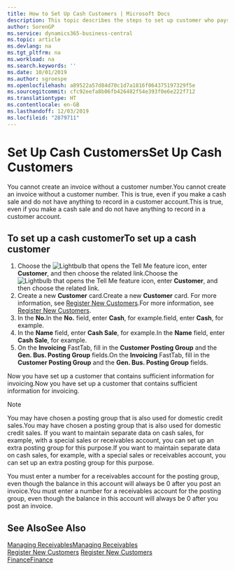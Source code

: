 ```yaml
---
title: How to Set Up Cash Customers | Microsoft Docs
description: This topic describes the steps to set up customer who pays in cash.
author: SorenGP
ms.service: dynamics365-business-central
ms.topic: article
ms.devlang: na
ms.tgt_pltfrm: na
ms.workload: na
ms.search.keywords: ''
ms.date: 10/01/2019
ms.author: sgroespe
ms.openlocfilehash: a89522a57d84d70c1d7a1816f064375197329f5e
ms.sourcegitcommit: cfc92eefa8b06fb426482f54e393f0e6e222f712
ms.translationtype: HT
ms.contentlocale: en-GB
ms.lasthandoff: 12/03/2019
ms.locfileid: "2879711"
---
```

# <a name="set-up-cash-customers"></a><span data-ttu-id="bbf21-103">Set Up Cash Customers</span><span class="sxs-lookup"><span data-stu-id="bbf21-103">Set Up Cash Customers</span></span>
<span data-ttu-id="bbf21-104">You cannot create an invoice without a customer number.</span><span class="sxs-lookup"><span data-stu-id="bbf21-104">You cannot create an invoice without a customer number.</span></span> <span data-ttu-id="bbf21-105">This is true, even if you make a cash sale and do not have anything to record in a customer account.</span><span class="sxs-lookup"><span data-stu-id="bbf21-105">This is true, even if you make a cash sale and do not have anything to record in a customer account.</span></span>  

## <a name="to-set-up-a-cash-customer"></a><span data-ttu-id="bbf21-106">To set up a cash customer</span><span class="sxs-lookup"><span data-stu-id="bbf21-106">To set up a cash customer</span></span>  
1.  <span data-ttu-id="bbf21-107">Choose the ![Lightbulb that opens the Tell Me feature](media/ui-search/search_small.png "Tell me what you want to do") icon, enter **Customer**, and then choose the related link.</span><span class="sxs-lookup"><span data-stu-id="bbf21-107">Choose the ![Lightbulb that opens the Tell Me feature](media/ui-search/search_small.png "Tell me what you want to do") icon, enter **Customer**, and then choose the related link.</span></span>  
2.  <span data-ttu-id="bbf21-108">Create a new **Customer** card.</span><span class="sxs-lookup"><span data-stu-id="bbf21-108">Create a new **Customer** card.</span></span> <span data-ttu-id="bbf21-109">For more information, see [Register New Customers](sales-how-register-new-customers.md).</span><span class="sxs-lookup"><span data-stu-id="bbf21-109">For more information, see [Register New Customers](sales-how-register-new-customers.md).</span></span>
3.  <span data-ttu-id="bbf21-110">In the **No.**</span><span class="sxs-lookup"><span data-stu-id="bbf21-110">In the **No.**</span></span> <span data-ttu-id="bbf21-111">field, enter **Cash**, for example.</span><span class="sxs-lookup"><span data-stu-id="bbf21-111">field, enter **Cash**, for example.</span></span>  
4.  <span data-ttu-id="bbf21-112">In the **Name** field, enter **Cash Sale**, for example.</span><span class="sxs-lookup"><span data-stu-id="bbf21-112">In the **Name** field, enter **Cash Sale**, for example.</span></span>  
5.  <span data-ttu-id="bbf21-113">On the **Invoicing** FastTab, fill in the **Customer Posting Group** and the **Gen. Bus. Posting Group** fields.</span><span class="sxs-lookup"><span data-stu-id="bbf21-113">On the **Invoicing** FastTab, fill in the **Customer Posting Group** and the **Gen. Bus. Posting Group** fields.</span></span>  

 <span data-ttu-id="bbf21-114">Now you have set up a customer that contains sufficient information for invoicing.</span><span class="sxs-lookup"><span data-stu-id="bbf21-114">Now you have set up a customer that contains sufficient information for invoicing.</span></span>  

> [!NOTE]  
>  <span data-ttu-id="bbf21-115">You may have chosen a posting group that is also used for domestic credit sales.</span><span class="sxs-lookup"><span data-stu-id="bbf21-115">You may have chosen a posting group that is also used for domestic credit sales.</span></span> <span data-ttu-id="bbf21-116">If you want to maintain separate data on cash sales, for example, with a special sales or receivables account, you can set up an extra posting group for this purpose.</span><span class="sxs-lookup"><span data-stu-id="bbf21-116">If you want to maintain separate data on cash sales, for example, with a special sales or receivables account, you can set up an extra posting group for this purpose.</span></span>  
>   
>  <span data-ttu-id="bbf21-117">You must enter a number for a receivables account for the posting group, even though the balance in this account will always be 0 after you post an invoice.</span><span class="sxs-lookup"><span data-stu-id="bbf21-117">You must enter a number for a receivables account for the posting group, even though the balance in this account will always be 0 after you post an invoice.</span></span>  

## <a name="see-also"></a><span data-ttu-id="bbf21-118">See Also</span><span class="sxs-lookup"><span data-stu-id="bbf21-118">See Also</span></span>
[<span data-ttu-id="bbf21-119">Managing Receivables</span><span class="sxs-lookup"><span data-stu-id="bbf21-119">Managing Receivables</span></span>](receivables-manage-receivables.md)  
<span data-ttu-id="bbf21-120">[Register New Customers](sales-how-register-new-customers.md)  </span><span class="sxs-lookup"><span data-stu-id="bbf21-120">[Register New Customers](sales-how-register-new-customers.md)  </span></span>  
[<span data-ttu-id="bbf21-121">Finance</span><span class="sxs-lookup"><span data-stu-id="bbf21-121">Finance</span></span>](finance.md)  

